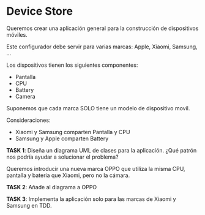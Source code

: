 # Device Store

Queremos crear una aplicación general para la construcción de dispositivos móviles. 

Este configurador debe servir para varias marcas: Apple, Xiaomi, Samsung, ...

Los dispositivos tienen los siguientes componentes:

- Pantalla
- CPU
- Battery
- Camera

Suponemos que cada marca SOLO tiene un modelo de dispositivo movil.

Consideraciones:

- Xiaomi y Samsung comparten Pantalla y CPU
- Samsung y Apple comparten Battery


**TASK 1**: Diseña un diagrama UML de clases para la aplicación. ¿Qué patrón nos podría ayudar a solucionar el problema?

Queremos introducir una nueva marca OPPO que utiliza la misma CPU, pantalla y bateria que Xiaomi, pero no la cámara.

**TASK 2**: Añade al diagrama a OPPO

**TASK 3**: Implementa la aplicación solo para las marcas de Xiaomi y Samsung en TDD.
